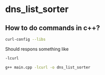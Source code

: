 # dns_list_sorter

## How to do commands in c++?
```sh
curl-config --libs
```
Should respons something like
```sh
-lcurl
```


```sh
g++ main.cpp -lcurl -o dns_list_sorter
```
